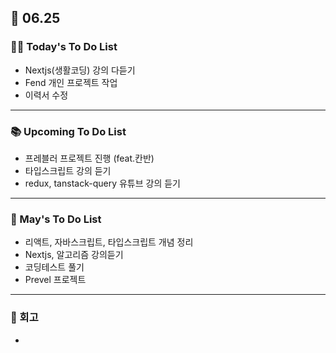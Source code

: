 ## 📆 06.25

### 💁‍♀️ Today's To Do List

- Nextjs(생활코딩) 강의 다듣기
- Fend 개인 프로젝트 작업
- 이력서 수정

---

### 📚 Upcoming To Do List

- 프레블러 프로젝트 진행 (feat.칸반)
- 타입스크립트 강의 듣기
- redux, tanstack-query 유튜브 강의 듣기

---

### 📌 May's To Do List

- 리액트, 자바스크립트, 타입스크립트 개념 정리
- Nextjs, 알고리즘 강의듣기
- 코딩테스트 풀기
- Prevel 프로젝트

---

### 👀 회고

-
